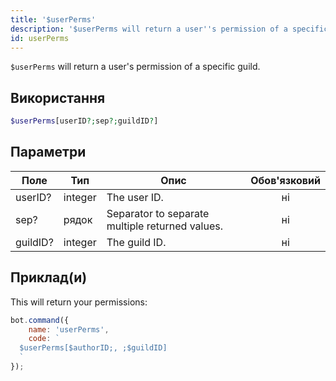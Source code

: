 ```yaml
---
title: '$userPerms'
description: '$userPerms will return a user''s permission of a specific guild.'
id: userPerms
---
```


`$userPerms` will return a user's permission of a specific guild.

## Використання

```php
$userPerms[userID?;sep?;guildID?]
```

## Параметри

| Поле     | Тип     | Опис                                            | Обов'язковий |
| -------- | ------- | ----------------------------------------------- |:------------:|
| userID?  | integer | The user ID.                                    |      ні      |
| sep?     | рядок   | Separator to separate multiple returned values. |      ні      |
| guildID? | integer | The guild ID.                                   |      ні      |

## Приклад(и)

This will return your permissions:

```javascript
bot.command({
    name: 'userPerms',
    code: `
  $userPerms[$authorID;, ;$guildID]
  `
});
```
